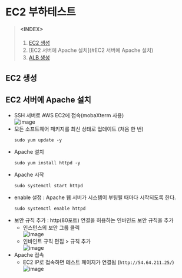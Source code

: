 # EC2 부하테스트
> #### \<INDEX>
> 1. [EC2 생성]()
> 2. [EC2 서버에 Apache 설치](#EC2 서버에 Apache 설치)
> 3. [ALB 생성]()

## EC2 생성

## EC2 서버에 Apache 설치
- SSH 서버로 AWS EC2에 접속(mobaXterm 사용)  
  ![image](https://user-images.githubusercontent.com/79209568/168714275-f6538268-8389-4296-b6cb-e4d0182fa51d.png)
- 모든 소프트웨어 패키지를 최신 상태로 업데이트 (처음 한 번)
  ```
  sudo yum update -y
  ```
- Apache 설치
  ```
  sudo yum install httpd -y
  ```
- Apache 시작
  ```
  sudo systemctl start httpd
  ```
- enable 설정 : Apache 웹 서버가 시스템이 부팅될 때마다 시작되도록 한다.
  ```
  sudo systemctl enable httpd
  ```
- 보안 규칙 추가 : http(80포트) 연결을 허용하는 인바인드 보안 규칙을 추가
  - 인스턴스의 보안 그룹 클릭  
    ![image](https://user-images.githubusercontent.com/79209568/168714785-62137b9f-67ce-42fc-b716-975213e47ce5.png)
  - 인바인트 규칙 편집 \> 규칙 추가  
    ![image](https://user-images.githubusercontent.com/79209568/168714918-3318a9f5-bc51-431f-8b85-3b407e8d2d5e.png)
- Apache 접속
  - EC2 IP로 접속하면 테스트 페이지가 연결됨 (`http://54.64.211.25/`)
    ![image](https://user-images.githubusercontent.com/79209568/168715076-29bcd36b-f331-4fdb-b182-60dc150cc6c6.png)

 


